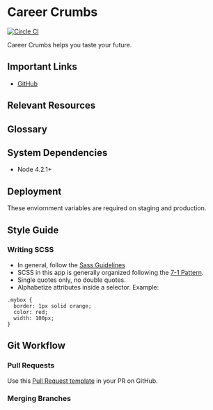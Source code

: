 # Career Crumbs

[![Circle CI](https://circleci.com/gh/careercrumbs/careercrumbs-client.svg?style=svg)](https://circleci.com/gh/careercrumbs/careercrumbs-client)

Career Crumbs helps you taste your future.

## Important Links

* [GitHub](https://github.com/careercrumbs/careercrumbs-client)

## Relevant Resources

## Glossary

## System Dependencies

* Node 4.2.1+

## Deployment

These enviornment variables are required on staging and production.

## Style Guide

### Writing SCSS
  - In general, follow the [Sass Guidelines](http://sass-guidelin.es/)
  - SCSS in this app is generally organized following the [7-1 Pattern](http://sass-guidelin.es/#the-7-1-pattern).
  - Single quotes only, no double quotes.
  - Alphabetize attributes inside a selector. Example:

  ```
  .mybox {
    border: 1px solid orange;
    color: red;
    width: 100px;
  }
  ```

## Git Workflow

### Pull Requests

Use this [Pull Request template](https://gist.github.com/marcgarreau/aeccf320a3743c87c760) in your PR on GitHub.

### Merging Branches
